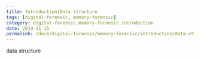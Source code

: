 ```yaml
---
title: Introduction|Data structure
tags: [digital-forensic, memory-forensic]
category: digital-forensic.memory-forensic.introduction
date: 2019-11-15
permalink: /docs/digital-forensic/memory-forensic/introduction/data-structures
---
```


data structure
